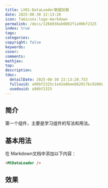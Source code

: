 ```yaml
---
title: LV01-DataLoader数据加载
date: 2025-08-30 22:13:20
icon: famicons:logo-markdown
permalink: /docs/126b038ab0082f1a90bf2325
index: true
tags:
categories:
copyright: false
keywords:
cover:
comments:
mathjax:
top:
description:
tdoc:
  detailDate: 2025-08-30 22:13:20.753
  fulluuid: a90bf2325c1e42e8beeb62017bc9200c
  useduuid: a90bf2325
---
```



<script setup>
import { MtDataLoader } from "vitepress-theme-mist"
</script>


<!-- more -->

## 简介

第一个组件，主要是学习组件的写法和用法。

## 基本用法

在 Markdown文档中添加以下内容：

```markdown
<MtDataLoader />
```

## 效果

<MtDataLoader />

